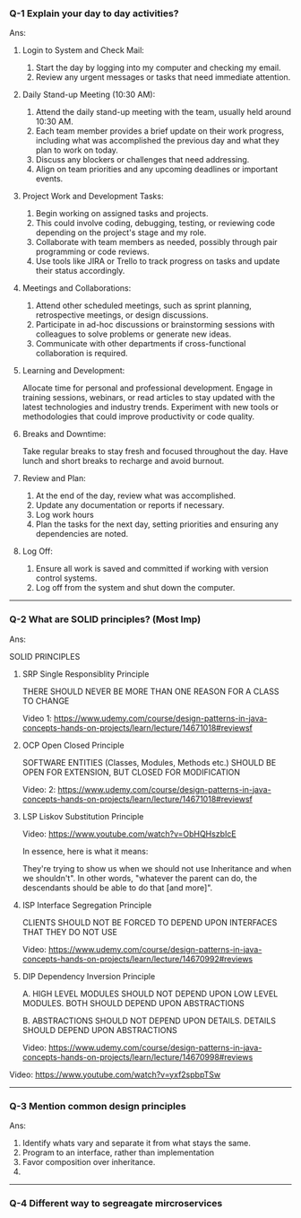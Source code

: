 ### Q-1 Explain your day to day activities?

Ans:

1. Login to System and Check Mail:
   1. Start the day by logging into my computer and checking my email.
   1. Review any urgent messages or tasks that need immediate attention.

1. Daily Stand-up Meeting (10:30 AM):

    1. Attend the daily stand-up meeting with the team, usually held around 10:30 AM.
    1. Each team member provides a brief update on their work progress, including what was  accomplished the previous day and what they plan to work on today.
    1. Discuss any blockers or challenges that need addressing.
    1. Align on team priorities and any upcoming deadlines or important events.

1. Project Work and Development Tasks:

    1. Begin working on assigned tasks and projects.
    1. This could involve coding, debugging, testing, or reviewing code depending on the project's stage and my role.
    1. Collaborate with team members as needed, possibly through pair programming or code reviews.
    1. Use tools like JIRA or Trello to track progress on tasks and update their status accordingly.

1. Meetings and Collaborations:

    1. Attend other scheduled meetings, such as sprint planning, retrospective meetings, or design discussions.
    1. Participate in ad-hoc discussions or brainstorming sessions with colleagues to solve problems or generate new ideas.
    1. Communicate with other departments if cross-functional collaboration is required.

1. Learning and Development:

    Allocate time for personal and professional development.
    Engage in training sessions, webinars, or read articles to stay updated with the latest technologies and industry trends.
    Experiment with new tools or methodologies that could improve productivity or code quality.

1. Breaks and Downtime:

    Take regular breaks to stay fresh and focused throughout the day.
    Have lunch and short breaks to recharge and avoid burnout.

1. Review and Plan:

    1. At the end of the day, review what was accomplished.
    1. Update any documentation or reports if necessary.
    1. Log work hours
    1. Plan the tasks for the next day, setting priorities and ensuring any dependencies are noted.

1. Log Off:

    1. Ensure all work is saved and committed if working with version control systems.
    1. Log off from the system and shut down the computer. 


-----------------------------


### Q-2 What are SOLID principles? (Most Imp)

Ans: 

SOLID PRINCIPLES

1. SRP Single Responsiblity Principle

    THERE SHOULD NEVER BE MORE THAN ONE REASON FOR A CLASS TO CHANGE

    Video 1: https://www.udemy.com/course/design-patterns-in-java-concepts-hands-on-projects/learn/lecture/14671018#reviewsf

1. OCP Open Closed Principle

    SOFTWARE ENTITIES (Classes, Modules, Methods etc.) SHOULD BE OPEN FOR EXTENSION, BUT CLOSED FOR MODIFICATION

    Video: 2: https://www.udemy.com/course/design-patterns-in-java-concepts-hands-on-projects/learn/lecture/14671018#reviewsf

1. LSP Liskov Substitution Principle

    Video: https://www.youtube.com/watch?v=ObHQHszbIcE

    In essence, here is what it means:

    They're trying to show us when we should not use Inheritance and when we shouldn't". In other words, "whatever the parent can do, the descendants should be able to do that [and more]".

1. ISP Interface Segregation Principle

    CLIENTS SHOULD NOT BE FORCED TO DEPEND UPON INTERFACES THAT THEY DO NOT USE

    Video: https://www.udemy.com/course/design-patterns-in-java-concepts-hands-on-projects/learn/lecture/14670992#reviews    

1. DIP Dependency Inversion Principle

    A. HIGH LEVEL MODULES SHOULD NOT DEPEND UPON LOW LEVEL MODULES. BOTH SHOULD DEPEND UPON ABSTRACTIONS

    B. ABSTRACTIONS SHOULD NOT DEPEND UPON DETAILS. DETAILS SHOULD DEPEND UPON ABSTRACTIONS

    Video: https://www.udemy.com/course/design-patterns-in-java-concepts-hands-on-projects/learn/lecture/14670998#reviews


Video: https://www.youtube.com/watch?v=yxf2spbpTSw


-----------------------------

### Q-3 Mention common design principles

Ans: 

1. Identify whats vary and separate it from what stays the same.
1. Program to an interface, rather than implementation
1. Favor composition over inheritance.
1. 


-----------------------------

### Q-4 Different way to segreagate mircroservices